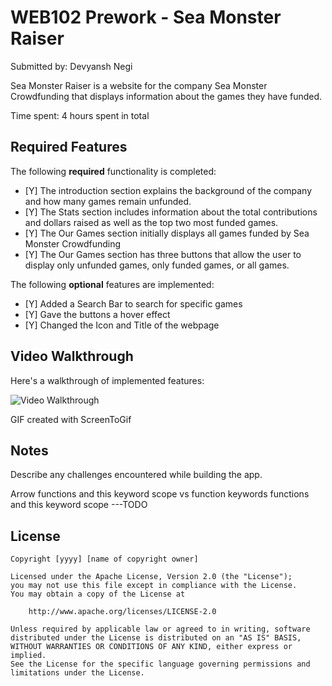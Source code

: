 # WEB102 Prework - Sea Monster Raiser

Submitted by: Devyansh Negi

Sea Monster Raiser is a website for the company Sea Monster Crowdfunding that displays information about the games they have funded.

Time spent: 4 hours spent in total

## Required Features

The following **required** functionality is completed:

* [Y] The introduction section explains the background of the company and how many games remain unfunded.
* [Y] The Stats section includes information about the total contributions and dollars raised as well as the top two most funded games.
* [Y] The Our Games section initially displays all games funded by Sea Monster Crowdfunding
* [Y] The Our Games section has three buttons that allow the user to display only unfunded games, only funded games, or all games.

The following **optional** features are implemented:

* [Y] Added a Search Bar to search for specific games
* [Y] Gave the buttons a hover effect
* [Y] Changed the Icon and Title of the webpage

## Video Walkthrough

Here's a walkthrough of implemented features:

<img src='https://imgur.com/a/lz5b0NB' title='Video Walkthrough' width='' alt='Video Walkthrough' />
<!-- ![hippo]() -->

GIF created with ScreenToGif


## Notes

Describe any challenges encountered while building the app.

Arrow functions and this keyword scope vs function keywords functions and this keyword scope ---TODO

## License

    Copyright [yyyy] [name of copyright owner]

    Licensed under the Apache License, Version 2.0 (the "License");
    you may not use this file except in compliance with the License.
    You may obtain a copy of the License at

        http://www.apache.org/licenses/LICENSE-2.0

    Unless required by applicable law or agreed to in writing, software
    distributed under the License is distributed on an "AS IS" BASIS,
    WITHOUT WARRANTIES OR CONDITIONS OF ANY KIND, either express or implied.
    See the License for the specific language governing permissions and
    limitations under the License.
